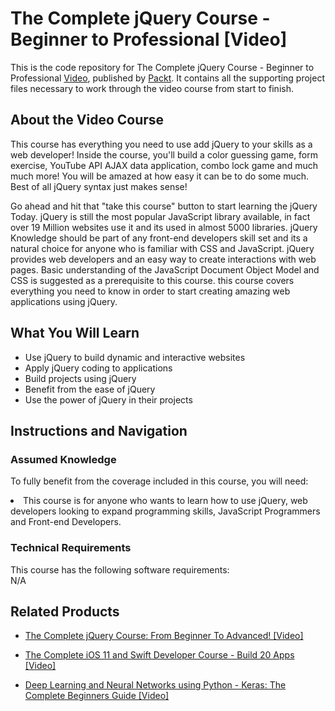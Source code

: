 # The Complete jQuery Course - Beginner to Professional [Video]
This is the code repository for The Complete jQuery Course - Beginner to Professional [Video](https://www.packtpub.com/web-development/complete-jquery-course-beginner-professional-video), published by [Packt](https://www.packtpub.com/?utm_source=github). It contains all the supporting project files necessary to work through the video course from start to finish.

## About the Video Course
This course has everything you need to use add jQuery to your skills as a web developer! Inside the course, you'll build a color guessing game, form exercise, YouTube API AJAX data application, combo lock game and much much more! You will be amazed at how easy it can be to do some much. Best of all jQuery syntax just makes sense!

Go ahead and hit that "take this course" button to start learning the jQuery Today. jQuery is still the most popular JavaScript library available, in fact over 19 Million websites use it and its used in almost 5000 libraries. jQuery Knowledge should be part of any front-end developers skill set and its a natural choice for anyone who is familiar with CSS and JavaScript. jQuery provides web developers and an easy way to create interactions with web pages. Basic understanding of the JavaScript Document Object Model and CSS is suggested as a prerequisite to this course. this course covers everything you need to know in order to start creating amazing web applications using jQuery.

<H2>What You Will Learn</H2>
<DIV class=book-info-will-learn-text>
<UL>
<LI>Use jQuery to build dynamic and interactive websites</LI>
<LI>Apply jQuery coding to applications</LI>
<LI>Build projects using jQuery</LI>
<LI>Benefit from the ease of jQuery</LI>
<LI>Use the power of jQuery in their projects</LI>
</UL></DIV>

## Instructions and Navigation
### Assumed Knowledge
To fully benefit from the coverage included in this course, you will need:<br/>
<DIV class=book-info-will-learn-text>
<LI> This course is for anyone who wants to learn how to use jQuery, web developers looking to expand programming skills, JavaScript Programmers and Front-end Developers.</LI>
</UL><DIV>

### Technical Requirements
This course has the following software requirements:<br/>
N/A

## Related Products
* [The Complete jQuery Course: From Beginner To Advanced! [Video]](https://www.packtpub.com/web-development/complete-jquery-course-beginner-advanced-video)

* [The Complete iOS 11 and Swift Developer Course - Build 20 Apps [Video]](https://www.packtpub.com/application-development/complete-ios-11-and-swift-developer-course-build-20-apps-video)

* [Deep Learning and Neural Networks using Python - Keras: The Complete Beginners Guide [Video]](https://www.packtpub.com/application-development/deep-learning-and-neural-networks-using-python-keras-complete-beginners-guid)
